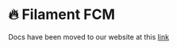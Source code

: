 # 🔥 Filament FCM

Docs have been moved to our website at this [link](https://tomatophp.com/en/open-source/filament-fcm)

